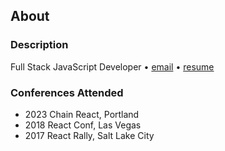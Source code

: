 ## About

### Description
Full Stack JavaScript Developer • [email](mailto:danny@tunney.dev) • [resume](https://www.linkedin.com/in/dtun/)

### Conferences Attended
- 2023 Chain React, Portland
- 2018 React Conf, Las Vegas
- 2017 React Rally, Salt Lake City
